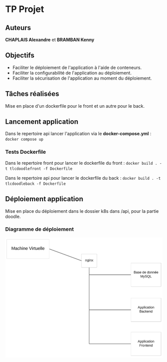 # TP Projet

## Auteurs

**CHAPLAIS Alexandre** et **BRAMBAN Kenny**

## Objectifs

- Faciliter le déploiement de l'application à l'aide de conteneurs.
- Faciliter la configurabilité de l'application au déploiement.
- Faciliter la sécurisation de l'application au moment du déploiement.

## Tâches réalisées

Mise en place d'un dockerfile pour le front et un autre pour le back.

## Lancement application

Dans le repertoire api lancer l'application via le **docker-compose.yml** : ```docker compose up```

### Tests Dockerfile

Dans le repertoire front pour lancer le dockerfile du front : ```docker build . -t tlcdoodlefront -f Dockerfile```

Dans le repertoire api pour lancer le dockerfile du back : ```docker build . -t tlcdoodleback -f Dockerfile```

## Déploiement application

Mise en place du déploiement dans le dossier k8s dans /api, pour la partie doodle.

### Diagramme de déploiement

![diagramme UML de déploiement de la machine vituelle](assets/images/diagramme_deploiement.png)
